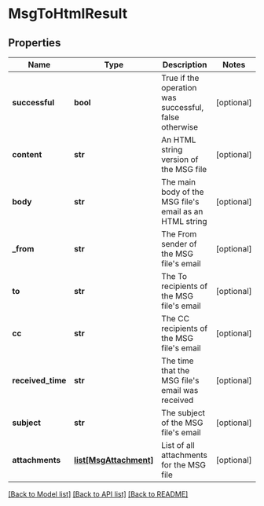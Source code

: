 # MsgToHtmlResult

## Properties
Name | Type | Description | Notes
------------ | ------------- | ------------- | -------------
**successful** | **bool** | True if the operation was successful, false otherwise | [optional] 
**content** | **str** | An HTML string version of the MSG file | [optional] 
**body** | **str** | The main body of the MSG file&#39;s email as an HTML string | [optional] 
**_from** | **str** | The From sender of the MSG file&#39;s email | [optional] 
**to** | **str** | The To recipients of the MSG file&#39;s email | [optional] 
**cc** | **str** | The CC recipients of the MSG file&#39;s email | [optional] 
**received_time** | **str** | The time that the MSG file&#39;s email was received | [optional] 
**subject** | **str** | The subject of the MSG file&#39;s email | [optional] 
**attachments** | [**list[MsgAttachment]**](MsgAttachment.md) | List of all attachments for the MSG file | [optional] 

[[Back to Model list]](../README.md#documentation-for-models) [[Back to API list]](../README.md#documentation-for-api-endpoints) [[Back to README]](../README.md)


